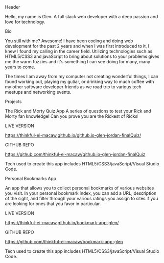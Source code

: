
Header

Hello, my name is Glen. A full stack web developer with a deep passion and love for technology.

Bio

You still with me? Awesome! I have been coding and doing web development for the past 2 years and when I was first introduced to it, I knew I found my calling in the career field. Utilizing technologies such as HTML5/CSS3 and javaScript to bring about solutions to your problems gives me the warm fuzzies and it's something I can see doing for many, many years to come. 

The times I am away from my computer not creating wonderful things, I can found working out, playing my gutiar, or drinking way to much coffee with my other software developer friends as we road trip to various tech meetups and networking events.

Projects

The Rick and Morty Quiz App
A series of questions to test your Rick and Morty fan knowledge! Can you prove you are the Rickest of Ricks! 

LIVE VERSION

https://thinkful-ei-macaw.github.io/github.io-glen-jordan-finalQuiz/

GITHUB REPO

https://github.com/thinkful-ei-macaw/github.io-glen-jordan-finalQuiz

Tech used to create this app includes HTML5/CSS3/javaScript/Visual Studio Code.

Personal Bookmarks App

An app that allows you to collect personal bookmarks of various websites you visit. In your personal bookmark index, you can add a URL, description of the sight, and filter through your various ratings you assign to sites if you are looking for ones that you favor in particular.
 
LIVE VERSION

https://thinkful-ei-macaw.github.io/bookmark-app-glen/

GITHUB REPO

https://github.com/thinkful-ei-macaw/bookmark-app-glen

Tech used to create this app includes HTML5/CSS3/javaScript/Visual Studio Code.
